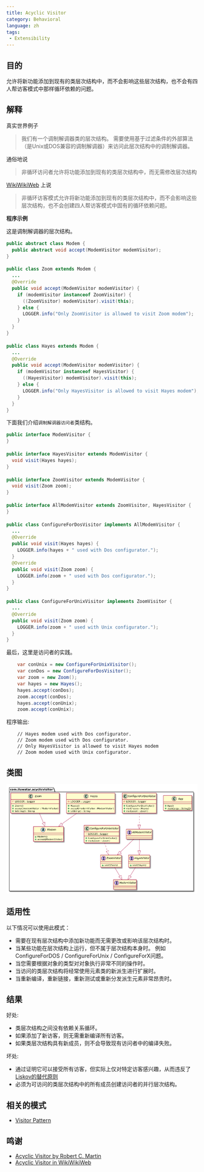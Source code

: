```yaml
---
title: Acyclic Visitor
category: Behavioral
language: zh
tags:
 - Extensibility
---
```


## 目的

允许将新功能添加到现有的类层次结构中，而不会影响这些层次结构，也不会有四人帮访客模式中那样循环依赖的问题。

## 解释

真实世界例子

> 我们有一个调制解调器类的层次结构。 需要使用基于过滤条件的外部算法（是Unix或DOS兼容的调制解调器）来访问此层次结构中的调制解调器。

通俗地说

> 非循环访问者允许将功能添加到现有的类层次结构中，而无需修改层次结构

[WikiWikiWeb](https://wiki.c2.com/?AcyclicVisitor) 上说

> 非循环访客模式允许将新功能添加到现有的类层次结构中，而不会影响这些层次结构，也不会创建四人帮访客模式中固有的循环依赖问题。

**程序示例**

这是调制解调器的层次结构。

```java
public abstract class Modem {
  public abstract void accept(ModemVisitor modemVisitor);
}

public class Zoom extends Modem {
  ...
  @Override
  public void accept(ModemVisitor modemVisitor) {
    if (modemVisitor instanceof ZoomVisitor) {
      ((ZoomVisitor) modemVisitor).visit(this);
    } else {
      LOGGER.info("Only ZoomVisitor is allowed to visit Zoom modem");
    }
  }
}

public class Hayes extends Modem {
  ...
  @Override
  public void accept(ModemVisitor modemVisitor) {
    if (modemVisitor instanceof HayesVisitor) {
      ((HayesVisitor) modemVisitor).visit(this);
    } else {
      LOGGER.info("Only HayesVisitor is allowed to visit Hayes modem");
    }
  }
}
```

下面我们介绍`调制解调器访问者`类结构。

```java
public interface ModemVisitor {
}

public interface HayesVisitor extends ModemVisitor {
  void visit(Hayes hayes);
}

public interface ZoomVisitor extends ModemVisitor {
  void visit(Zoom zoom);
}

public interface AllModemVisitor extends ZoomVisitor, HayesVisitor {
}

public class ConfigureForDosVisitor implements AllModemVisitor {
  ...
  @Override
  public void visit(Hayes hayes) {
    LOGGER.info(hayes + " used with Dos configurator.");
  }
  @Override
  public void visit(Zoom zoom) {
    LOGGER.info(zoom + " used with Dos configurator.");
  }
}

public class ConfigureForUnixVisitor implements ZoomVisitor {
  ...
  @Override
  public void visit(Zoom zoom) {
    LOGGER.info(zoom + " used with Unix configurator.");
  }
}
```

最后，这里是访问者的实践。

```java
    var conUnix = new ConfigureForUnixVisitor();
    var conDos = new ConfigureForDosVisitor();
    var zoom = new Zoom();
    var hayes = new Hayes();
    hayes.accept(conDos);
    zoom.accept(conDos);
    hayes.accept(conUnix);
    zoom.accept(conUnix);   
```

程序输出:

```
    // Hayes modem used with Dos configurator.
    // Zoom modem used with Dos configurator.
    // Only HayesVisitor is allowed to visit Hayes modem
    // Zoom modem used with Unix configurator.
```

## 类图

![alt text](etc/acyclic-visitor.png "Acyclic Visitor")

## 适用性

以下情况可以使用此模式：

* 需要在现有层次结构中添加新功能而无需更改或影响该层次结构时。
* 当某些功能在层次结构上运行，但不属于层次结构本身时。 例如 ConfigureForDOS / ConfigureForUnix / ConfigureForX问题。
* 当您需要根据对象的类型对对象执行非常不同的操作时。
* 当访问的类层次结构将经常使用元素类的新派生进行扩展时。
* 当重新编译，重新链接，重新测试或重新分发派生元素非常昂贵时。

## 结果

好处:

* 类层次结构之间没有依赖关系循环。
* 如果添加了新访客，则无需重新编译所有访客。
* 如果类层次结构具有新成员，则不会导致现有访问者中的编译失败。

坏处:

* 通过证明它可以接受所有访客，但实际上仅对特定访客感兴趣，从而违反了[Liskov的替代原则](https://java-design-patterns.com/principles/#liskov-substitution-principle)
* 必须为可访问的类层次结构中的所有成员创建访问者的并行层次结构。

## 相关的模式

* [Visitor Pattern](https://java-design-patterns.com/patterns/visitor/)

## 鸣谢

* [Acyclic Visitor by Robert C. Martin](http://condor.depaul.edu/dmumaugh/OOT/Design-Principles/acv.pdf)
* [Acyclic Visitor in WikiWikiWeb](https://wiki.c2.com/?AcyclicVisitor)
